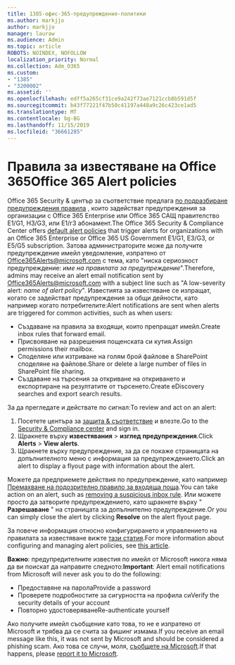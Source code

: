 ```yaml
---
title: 1385-офис-365-предупреждение-политики
ms.author: markjjo
author: markjjo
manager: lauraw
ms.audience: Admin
ms.topic: article
ROBOTS: NOINDEX, NOFOLLOW
localization_priority: Normal
ms.collection: Adm_O365
ms.custom:
- "1385"
- "3200002"
ms.assetid: ''
ms.openlocfilehash: edff5a265cf31ce9a242f73ae7121ccb8b591d5f
ms.sourcegitcommit: b43f77221f47b50c41197a448a9c26c423ce1ad5
ms.translationtype: MT
ms.contentlocale: bg-BG
ms.lasthandoff: 11/15/2019
ms.locfileid: "36661285"
---
```

# <a name="office-365-alert-policies"></a><span data-ttu-id="c5b04-102">Правила за известяване на Office 365</span><span class="sxs-lookup"><span data-stu-id="c5b04-102">Office 365 Alert policies</span></span>

<span data-ttu-id="c5b04-103">Office 365 Security & център за съответствие предлага [по подразбиране предупреждения правила](https://docs.microsoft.com/office365/securitycompliance/alert-policies#default-alert-policies) , които задействат предупреждения за организации с Office 365 Enterprise или Office 365 САЩ правителство Е1/G1, Н3/G3, или Е1/г3 абонамент.</span><span class="sxs-lookup"><span data-stu-id="c5b04-103">The Office 365 Security & Compliance Center offers [default alert policies](https://docs.microsoft.com/office365/securitycompliance/alert-policies#default-alert-policies) that trigger alerts for organizations with an Office 365 Enterprise or Office 365 US Government E1/G1, E3/G3, or E5/G5 subscription.</span></span> <span data-ttu-id="c5b04-104">Затова администраторите може да получите предупреждение имейл уведомление, изпратено от Office365Alerts@microsoft.com с тема, като "ниска сериозност предупреждение: *име на правилата за предупреждение*".</span><span class="sxs-lookup"><span data-stu-id="c5b04-104">Therefore, admins may receive an alert email notification sent by Office365Alerts@microsoft.com with a subject line such as "A low-severity alert: *name of alert policy*".</span></span> <span data-ttu-id="c5b04-105">Известията за известяване се изпращат, когато се задействат предупреждения за общи дейности, като например когато потребителите:</span><span class="sxs-lookup"><span data-stu-id="c5b04-105">Alert notifications are sent when alerts are triggered for common activities, such as when users:</span></span>

- <span data-ttu-id="c5b04-106">Създаване на правила за входящи, които препращат имейл.</span><span class="sxs-lookup"><span data-stu-id="c5b04-106">Create inbox rules that forward email.</span></span>
- <span data-ttu-id="c5b04-107">Присвояване на разрешения пощенската си кутия.</span><span class="sxs-lookup"><span data-stu-id="c5b04-107">Assign permissions their mailbox.</span></span>
- <span data-ttu-id="c5b04-108">Споделяне или изтриване на голям брой файлове в SharePoint споделяне на файлове.</span><span class="sxs-lookup"><span data-stu-id="c5b04-108">Share or delete a large number of files in SharePoint file sharing.</span></span>
- <span data-ttu-id="c5b04-109">Създаване на търсения за откриване на откриването и експортиране на резултатите от търсенето.</span><span class="sxs-lookup"><span data-stu-id="c5b04-109">Create eDiscovery searches and export search results.</span></span>

<span data-ttu-id="c5b04-110">За да прегледате и действате по сигнал:</span><span class="sxs-lookup"><span data-stu-id="c5b04-110">To review and act on an alert:</span></span>

1. <span data-ttu-id="c5b04-111">Посетете центъра за [защита & съответствие](https://protection.office.com) и влезте.</span><span class="sxs-lookup"><span data-stu-id="c5b04-111">Go to the [Security & Compliance center](https://protection.office.com) and sign in.</span></span>
2. <span data-ttu-id="c5b04-112">Щракнете върху **известявания** > **изглед предупреждения**.</span><span class="sxs-lookup"><span data-stu-id="c5b04-112">Click **Alerts** > **View alerts**.</span></span>
3. <span data-ttu-id="c5b04-113">Щракнете върху предупреждение, за да се покаже страницата на допълнителното меню с информация за предупреждението.</span><span class="sxs-lookup"><span data-stu-id="c5b04-113">Click an alert to display a flyout page with information about the alert.</span></span>

<span data-ttu-id="c5b04-114">Можете да предприемете действия по предупреждение, като например [Премахване на подозрително правило за входяща поща](https://docs.microsoft.com/office365/securitycompliance/responding-to-a-compromised-email-account).</span><span class="sxs-lookup"><span data-stu-id="c5b04-114">You can take action on an alert, such as [removing a suspicious inbox rule](https://docs.microsoft.com/office365/securitycompliance/responding-to-a-compromised-email-account).</span></span> <span data-ttu-id="c5b04-115">Или можете просто да затворите предупреждението, като щракнете върху " **Разрешаване** " на страницата за допълнително предупреждение.</span><span class="sxs-lookup"><span data-stu-id="c5b04-115">Or you can simply close the alert by clicking **Resolve** on the alert flyout page.</span></span>

<span data-ttu-id="c5b04-116">За повече информация относно конфигурирането и управлението на правилата за известяване вижте [тази статия](https://docs.microsoft.com/office365/securitycompliance/alert-policies).</span><span class="sxs-lookup"><span data-stu-id="c5b04-116">For more information about configuring and managing alert policies, see  [this article](https://docs.microsoft.com/office365/securitycompliance/alert-policies).</span></span>

<span data-ttu-id="c5b04-117">**Важно**: предупредителните известия по имейл от Microsoft никога няма да ви поискат да направите следното:</span><span class="sxs-lookup"><span data-stu-id="c5b04-117">**Important**: Alert email notifications from Microsoft will never ask you to do the following:</span></span>

- <span data-ttu-id="c5b04-118">Предоставяне на парола</span><span class="sxs-lookup"><span data-stu-id="c5b04-118">Provide a password</span></span>
- <span data-ttu-id="c5b04-119">Проверете подробностите за сигурността на профила си</span><span class="sxs-lookup"><span data-stu-id="c5b04-119">Verify the security details of your account</span></span>
- <span data-ttu-id="c5b04-120">Повторно удостоверяване</span><span class="sxs-lookup"><span data-stu-id="c5b04-120">Re-authenticate yourself</span></span>

<span data-ttu-id="c5b04-121">Ако получите имейл съобщение като това, то не е изпратено от Microsoft и трябва да се счита за фишинг измама.</span><span class="sxs-lookup"><span data-stu-id="c5b04-121">If you receive an email message like this, it was not sent by Microsoft and should be considered a phishing scam.</span></span> <span data-ttu-id="c5b04-122">Ако това се случи, моля, [съобщете на Microsoft](https://docs.microsoft.com/office365/SecurityCompliance/report-junk-email-and-phishing-scams-in-outlook-on-the-web-eop).</span><span class="sxs-lookup"><span data-stu-id="c5b04-122">If that happens, please [report it to Microsoft](https://docs.microsoft.com/office365/SecurityCompliance/report-junk-email-and-phishing-scams-in-outlook-on-the-web-eop).</span></span>